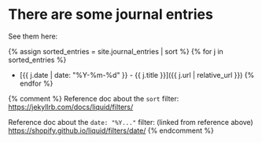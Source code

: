 ---
---

There are some journal entries
==============================

See them here:

{% assign sorted_entries = site.journal_entries | sort %}
{% for j in sorted_entries %}
- [{{ j.date | date: "%Y-%m-%d" }} - {{ j.title }}]({{ j.url | relative_url }})
{% endfor %}

{% comment %}
Reference doc about the `sort` filter:
    https://jekyllrb.com/docs/liquid/filters/

Reference doc about the `date: "%Y..."` filter: (linked from reference above)
    https://shopify.github.io/liquid/filters/date/
{% endcomment %}

